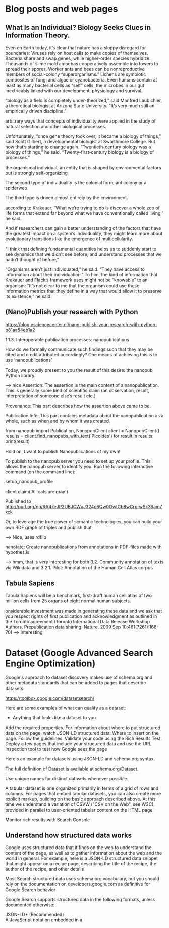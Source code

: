 # Blog posts and web pages
## What Is an Individual? Biology Seeks Clues in Information Theory.

Even on Earth today, it’s clear that nature has a sloppy disregard for boundaries: Viruses rely on host cells to make copies of themselves. Bacteria share and swap genes, while higher-order species hybridize. Thousands of slime mold amoebas cooperatively assemble into towers to spread their spores. Worker ants and bees can be nonreproductive members of social-colony “superorganisms.” Lichens are symbiotic composites of fungi and algae or cyanobacteria. Even humans contain at least as many bacterial cells as “self” cells, the microbes in our gut inextricably linked with our development, physiology and survival.

“biology as a field is completely under-theorized,” said Manfred Laubichler, a theoretical biologist at Arizona State University. “It’s very much still an empirically driven discipline.”

arbitrary ways that concepts of individuality were applied in the study of natural selection and other biological processes.

Unfortunately, “once gene theory took over, it became a biology of things,” said Scott Gilbert, a developmental biologist at Swarthmore College. But now that’s starting to change again. “Twentieth-century biology was a biology of things,” he said. “Twenty-first-century biology is a biology of processes.”

 the organismal individual, an entity that is shaped by environmental factors but is strongly self-organizing

 The second type of individuality is the colonial form, ant colony or a spiderweb.

 The third type is driven almost entirely by the environment.

 according to Krakauer. “What we’re trying to do is discover a whole zoo of life forms that extend far beyond what we have conventionally called living,” he said.

 And if researchers can gain a better understanding of the factors that have the greatest impact on a system’s individuality, they might learn more about evolutionary transitions like the emergence of multicellularity.

“I think that defining fundamental quantities helps us to suddenly start to see dynamics that we didn’t see before, and understand processes that we hadn’t thought of before,” 

“Organisms aren’t just individuated,” he said. “They have access to information about their individuation.” To him, the kind of information that Krakauer and Flack’s framework uses might not be “knowable” to an organism: “It’s not clear to me that the organism could use these information metrics that they define in a way that would allow it to preserve its existence,” he said.



## (Nano)Publish your research with Python
https://blog.esciencecenter.nl/nano-publish-your-research-with-python-b81aa54eb1a2


1.1.3. Interoperable publication processes: nanopublications


How do we formally communicate such findings such that they may be cited and credit attributed accordingly? One means of achieving this is to use ‘nanopublications’.

Today, we proudly present to you the result of this desire: the nanopub Python library.

--> nice
Assertion: The assertion is the main content of a nanopublication. This is generally some kind of scientific claim (an observation, result, interpretation of someone else’s result etc.)

Provenance: This part describes how the assertion above came to be.

Publication Info: This part contains metadata about the nanopublication as a whole, such as when and by whom it was created.

from nanopub import Publication, NanopubClient
    client = NanopubClient()
    results = client.find_nanopubs_with_text('Picoides')
    for result in results:
        print(result)

Hold on, I want to publish Nanopublications of my own!

To publish to the nanopub server you need to set up your profile. This allows the nanopub server to identify you. Run the following interactive command (on the command line):

setup_nanopub_profile

client.claim('All cats are gray')

Published to http://purl.org/np/RA47eJP2UBJCWuJ324c6Qw0OwtCb8wCrprwSk39am7xck

Or, to leverage the true power of semantic technologies, you can build your own RDF graph of triples and publish that

--> Nice, uses rdflib

nanotate: Create nanopublications from annotations in PDF-files made with hypothes.is

--> hmm, that is _very_ interesting for both 3.2. Community annotation of texts via Wikidata and  3.2.1. Pilot: Annotation of the Human Cell Atlas corpus

 



## Tabula Sapiens
Tabula Sapiens will be a benchmark, first-draft human cell atlas of two million cells from 25 organs of eight normal human subjects.


onsiderable investment was made in generating these data and we ask that you respect rights of first publication and acknowledgment as outlined in the Toronto agreement (Toronto International Data Release Workshop Authors. Prepublication data sharing. Nature. 2009 Sep 10;461(7261):168-70)
--> Interesting


# Dataset (Google Advanced Search Engine Optimization)

 Google's approach to dataset discovery makes use of schema.org and other metadata standards that can be added to pages that describe datasets

 https://toolbox.google.com/datasetsearch/

 Here are some examples of what can qualify as a dataset:
 - Anything that looks like a dataset to you

Add the required properties. For information about where to put structured data on the page, watch JSON-LD structured data: Where to insert on the page.
Follow the guidelines.
Validate your code using the Rich Results Test.
Deploy a few pages that include your structured data and use the URL Inspection tool to test how Google sees the page

Here's an example for datasets using JSON-LD and schema.org syntax.


The full definition of Dataset is available at schema.org/Dataset.

Use unique names for distinct datasets whenever possible.

A tabular dataset is one organized primarily in terms of a grid of rows and columns. For pages that embed tabular datasets, you can also create more explicit markup, building on the basic approach described above. At this time we understand a variation of CSVW ("CSV on the Web", see W3C), provided in parallel to user-oriented tabular content on the HTML page.

Monitor rich results with Search Console

## Understand how structured data works

Google uses structured data that it finds on the web to understand the content of the page, as well as to gather information about the web and the world in general. For example, here is a JSON-LD structured data snippet that might appear on a recipe page, describing the title of the recipe, the author of the recipe, and other details

 Most Search structured data uses schema.org vocabulary, but you should rely on the documentation on developers.google.com as definitive for Google Search behavior


Google Search supports structured data in the following formats, unless documented otherwise:

JSON-LD* (Recommended)	
A JavaScript notation embedded in a <script> tag in the page head or body. 

Microdata	An open-community HTML specification used to nest structured data within HTML content.

RDFa	An HTML5 extension that supports linked data by introducing HTML tag attributes

## Making it easier to discover datasets
https://www.blog.google/products/search/making-it-easier-discover-datasets/

To enable easy access to this data, we launched Dataset Search, so that scientists, data journalists, data geeks, or anyone else can find the data required for their work and their stories, or simply to satisfy their intellectual curiosity.

Similar to how Google Scholar works, Dataset Search lets you find datasets wherever they’re hoste

Our approach is based on an open standard for describing this information (schema.org) and anybody who publishes data can describe their dataset this way. We encourage dataset providers, large and small, to adopt this common standard so that all datasets are part of this robust ecosystem.

A search tool like this one is only as good as the metadata that data publishers are willing to provide. We hope to see many of you use the open standards to describe your data

# Websites

## The Human Protein Atlas 

### https://www.proteinatlas.org/about/assays+annotation


The single cell RNA sequencing dataset is based on meta-analysis of literature on single cell RNA sequencing and single cell databases that include healthy human tissue

In total, single cell transcriptomics data for 13 tissues and peripheral blood mononucleated cells (PBMCs) were analyzed. These datasets were respectively retrieved from the Single Cell Expression Atlas, the Human Cell Atlas, the Gene Expression Omnibus, and the European Genome-phenome Archive. The complete list of references is shown in the table below.


Unfiltered data were used as input for downstream analysis with an in-house pipeline using Scanpy (version 1.4.4.post1) in Python 3.7.3

Defining cell types

Each of the 192 different cell type clusters were manually annotated based on an extensive survey of >500 well-known tissue and cell type-specific markers, including both markers from the original publications, and additional markers used in pathology diagnostics. For each cluster, one main cell type was chosen by taking into consideration the expression of different markers. For a few clusters, no main cell type could be selected, and these clusters were not used for classification. The most relevant markers are presented in a heatmap on the Cell Type Atlas, in order to clarify cluster annotation to visitors.

-->           1.4.2.3. Cell label identification
-->          1.4.2.3.1. Labelling clusters

-->   3.1.  Cell-type markers in Wikidata

Cell type dendrogram
The cell type dendrogram presented on the Cell Type Atlas shows the relationship between the single cell types based on genome-wide expression. The dendrogram is based on agglomerative clustering of 1 - Spearman's rho between cell types using Ward's criterion. The dendrogram was then transformed into a hierarchical graph, thus where link distances were normalized to emphasize graph connections rather than link distances. Link width is proportional to the distance from the root, and are colored according to cell type group if only one cell type group is present among connected leaves.

--> "cell type group"


### https://www.proteinatlas.org/humanproteome/celltype

--> Very granular, specific pages for a number of generic cell types, like "neuronal cells." Lots of descriptions and images, super cool resource. 


Classification of all protein-coding genes based on single cell type-specific expression, determining the number of genes elevated (cell type/group enriched, cell type enhanced) in a particular cell type compared to all other cell types.

-> Table containing simple ontology relating each "cell type group"  to many "cell types"





--> Site is super queriable!


### https://www.proteinatlas.org/search/cell_type_category_rna:any;Cell%20type%20enriched%20AND%20sort_by:tissue%20specific%20score

-->   3.1.  Cell-type markers in Wikidata
100%